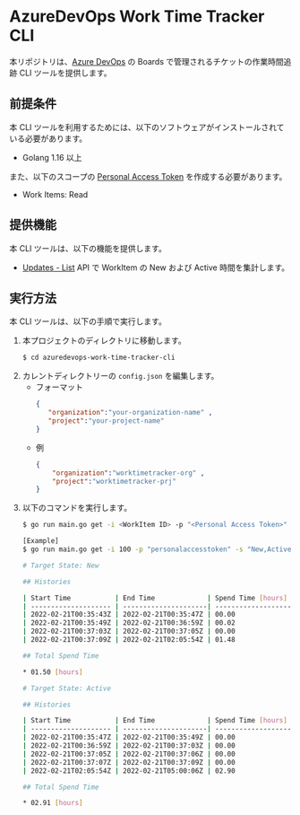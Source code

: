 # AzureDevOps Work Time Tracker CLI

本リポジトリは、[Azure DevOps](https://azure.microsoft.com/ja-jp/services/devops/) の Boards で管理されるチケットの作業時間追跡 CLI ツールを提供します。

## 前提条件

本 CLI ツールを利用するためには、以下のソフトウェアがインストールされている必要があります。

* Golang 1.16 以上

また、以下のスコープの [Personal Access Token](https://docs.microsoft.com/ja-jp/azure/devops/organizations/accounts/use-personal-access-tokens-to-authenticate?view=azure-devops&tabs=preview-page#create-a-pat) を作成する必要があります。

* Work Items: Read

## 提供機能

本 CLI ツールは、以下の機能を提供します。

* [Updates - List](https://docs.microsoft.com/en-us/rest/api/azure/devops/wit/updates/list?view=azure-devops-rest-6.0) API で WorkItem の New および Active 時間を集計します。

## 実行方法

本 CLI ツールは、以下の手順で実行します。

1. 本プロジェクトのディレクトリに移動します。
   ```sh
   $ cd azuredevops-work-time-tracker-cli
   ```
1. カレントディレクトリーの `config.json` を編集します。
   * フォーマット
      ```json
      {
         "organization":"your-organization-name" ,
         "project":"your-project-name"
      }
      ```
   * 例
       ```json
       {
           "organization":"worktimetracker-org" ,
           "project":"worktimetracker-prj"
       }
       ```
2. 以下のコマンドを実行します。
   ```sh
   $ go run main.go get -i <WorkItem ID> -p "<Personal Access Token>" -s "<StatusA,StatusB>"

   [Example]
   $ go run main.go get -i 100 -p "personalaccesstoken" -s "New,Active"

   # Target State: New

   ## Histories

   | Start Time           | End Time             | Spend Time [hours]   |
   | -------------------- | ---------------------| -------------------- |
   | 2022-02-21T00:35:43Z | 2022-02-21T00:35:47Z | 00.00                |
   | 2022-02-21T00:35:49Z | 2022-02-21T00:36:59Z | 00.02                |
   | 2022-02-21T00:37:03Z | 2022-02-21T00:37:05Z | 00.00                |
   | 2022-02-21T00:37:09Z | 2022-02-21T02:05:54Z | 01.48                |

   ## Total Spend Time

   * 01.50 [hours]

   # Target State: Active

   ## Histories

   | Start Time           | End Time             | Spend Time [hours]   |
   | -------------------- | ---------------------| -------------------- |
   | 2022-02-21T00:35:47Z | 2022-02-21T00:35:49Z | 00.00                |
   | 2022-02-21T00:36:59Z | 2022-02-21T00:37:03Z | 00.00                |
   | 2022-02-21T00:37:05Z | 2022-02-21T00:37:06Z | 00.00                |
   | 2022-02-21T00:37:07Z | 2022-02-21T00:37:09Z | 00.00                |
   | 2022-02-21T02:05:54Z | 2022-02-21T05:00:06Z | 02.90                |

   ## Total Spend Time

   * 02.91 [hours]
   ```

